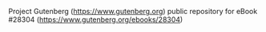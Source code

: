Project Gutenberg (https://www.gutenberg.org) public repository for eBook #28304 (https://www.gutenberg.org/ebooks/28304)
